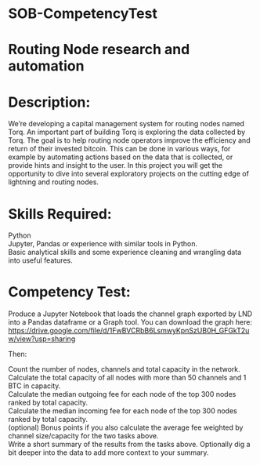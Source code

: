 # SOB-CompetencyTest

# Routing Node research and automation

# Description:

We’re developing a capital management system for routing nodes named Torq. An important part of building Torq is exploring the data collected by Torq. The goal is to help routing node operators improve the efficiency and return of their invested bitcoin. This can be done in various ways, for example by automating actions based on the data that is collected, or provide hints and insight to the user. In this project you will get the opportunity to dive into several exploratory projects on the cutting edge of lightning and routing nodes. <br>

# Skills Required: 

Python <br>
Jupyter, Pandas or experience with similar tools in Python. <br>
Basic analytical skills and some experience cleaning and wrangling data into useful features. <br>

# Competency Test:
Produce a Jupyter Notebook that loads the channel graph exported by LND into a Pandas dataframe or a Graph tool.
You can download the graph here:
https://drive.google.com/file/d/1FwBVCRbB6LsmwyKpnSzUB0H_GFGkT2uw/view?usp=sharing

Then:

Count the number of nodes, channels and total capacity in the network. <br>
Calculate the total capacity of all nodes with more than 50 channels and 1 BTC in capacity. <br>
Calculate the median outgoing fee for each node of the top 300 nodes ranked by total capacity. <br>
Calculate the median incoming fee for each node of the top 300 nodes ranked by total capacity. <br>
(optional) Bonus points if you also calculate the average fee weighted by channel size/capacity for the two tasks above. <br>
Write a short summary of the results from the tasks above. Optionally dig a bit deeper into the data to add more context to your summary. <br>
